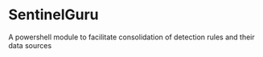 # SentinelGuru
A powershell module to facilitate consolidation of detection rules and their data sources
